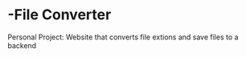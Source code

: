 # -File Converter
 Personal Project: Website that converts file extions and save files to a backend
